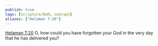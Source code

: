 ```yaml
---
publish: true
tags: [Scripture/BoM, noGraph]
aliases: ["Helaman 7:20"]
---
```

[Helaman 7:20](https://churchofjesuschrist.org/study/scriptures/bofm/hel/7?lang=eng&id=p20#p20) O, how could you have forgotten your God in the very day that he has delivered you?
